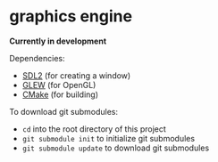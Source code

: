 # graphics engine

**Currently in development**

Dependencies:
- [SDL2](https://www.libsdl.org/download-2.0.php) (for creating a window)
- [GLEW](http://glew.sourceforge.net/) (for OpenGL)
- [CMake](https://cmake.org/download/) (for building)

To download git submodules:
- ```cd``` into the root directory of this project
- ```git submodule init``` to initialize git submodules
- ```git submodule update``` to download git submodules